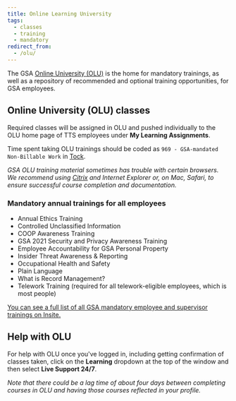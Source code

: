 ```yaml
---
title: Online Learning University
tags:
  - classes
  - training
  - mandatory
redirect_from:
  - /olu/
---
```


The GSA [Online University (OLU)](https://gsaolu.gsa.gov/) is the home for mandatory trainings, as well as a repository of recommended and optional training opportunities, for GSA employees.

## Online University (OLU) classes

Required classes will be assigned in OLU and pushed individually to the OLU home page of TTS employees under **My Learning Assignments**.

Time spent taking OLU trainings should be coded as `969 - GSA-mandated Non-Billable Work` in [Tock]({{site.baseurl}}/tock).

_GSA OLU training material sometimes has trouble with certain browsers. We recommend using [Citrix]({{site.baseurl}}/virtual-desktop) and Internet Explorer or, on Mac, Safari, to ensure successful course completion and documentation._

### Mandatory annual trainings for all employees

- Annual Ethics Training
- Controlled Unclassified Information
- COOP Awareness Training
- GSA 2021 Security and Privacy Awareness Training
- Employee Accountability for GSA Personal Property
- Insider Threat Awareness & Reporting
- Occupational Health and Safety
- Plain Language
- What is Record Management?
- Telework Training (required for all telework-eligible employees, which is most people)

[You can see a full list of all GSA mandatory employee and supervisor trainings on Insite.](https://insite.gsa.gov/employee-resources/training-and-development/mandatory-training)

## Help with OLU

For help with OLU once you've logged in, including getting confirmation of classes taken, click on the **Learning** dropdown at the top of the window and then select **Live Support 24/7**.

_Note that there could be a lag time of about four days between completing courses in OLU and having those courses reflected in your profile._
